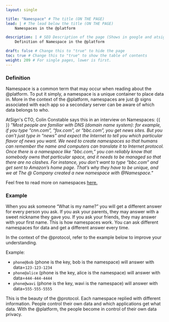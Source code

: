 ```yaml
---
layout: single

title: "Namespace" # The title (ON THE PAGE)
lead: | # The lead below the title (ON THE PAGE)
    Namespaces in the @platform

description: | # SEO Description of the page (Shows in google and atsign.dev search)
    Definition of Namespace in the @platform

draft: false # Change this to "true" to hide the page
toc: true # Change this to "true" to show the table of contents
weight: 209 # For single pages, lower is first.
---
```


### Definition
Namespace is a common term that may occur when reading about the @platform. To put it simply, a namespace is a unique container to place data in. More in the context of the @platform, namespaces are just @ signs associated with each app so a secondary server can be aware of which data belongs to who. 

AtSign's CTO, Colin Constable says this in an interview on Namespaces: 
{{<br>}}
<em>"Most people are familiar with DNS (domain name system): for example, if you type “cnn.com”, “fox.com”, or “bbc.com”, you get news sites. But you can’t just type in “news” and expect the Internet to tell you which particular flavor of news you want. We need to create namespaces so that humans can remember the name and computers can translate it to Internet protocol. Once there is a namespace like “bbc.com,” you can reliably know that somebody owns that particular space, and it needs to be managed so that there are no clashes. For instance, you don’t want to type “bbc.com” and get sent to Amazon’s home page. That’s why they have to be unique, and we at The @ Company created a new namespace with @Namespace."</em>

Feel free to read more on namespaces <a href="https://atsigncompany.medium.com/the-hidden-beauty-of-protocol-namespaces-6f5fab7f7a09" type="_blank">here.</a>

### Example

When you ask someone “What is my name?” you will get a different answer for every person you ask. If you ask your parents, they may answer with a sweet nickname they gave you. If you ask your friends, they may answer with your first name. This is how namespaces work. You can ask different namespaces for data and get a different answer every time.

In the context of the @protocol, refer to the example below to improve your understanding.

Example: 
- `phone@bob` (phone is the key, bob is the namespace) will answer with data=`123-123-1234`
- `phone@alice` (phone is the key, alice is the namespace) will answer with data=`444-444-4444`
- `phone@wavi` (phone is the key, wavi is the namespace) will answer with data=`555-555-5555`

This is the beauty of the @protocol. Each namespace replied with different information. People control their own data and which applications get what data. With the @platform, the people become in control of their own data privacy.
